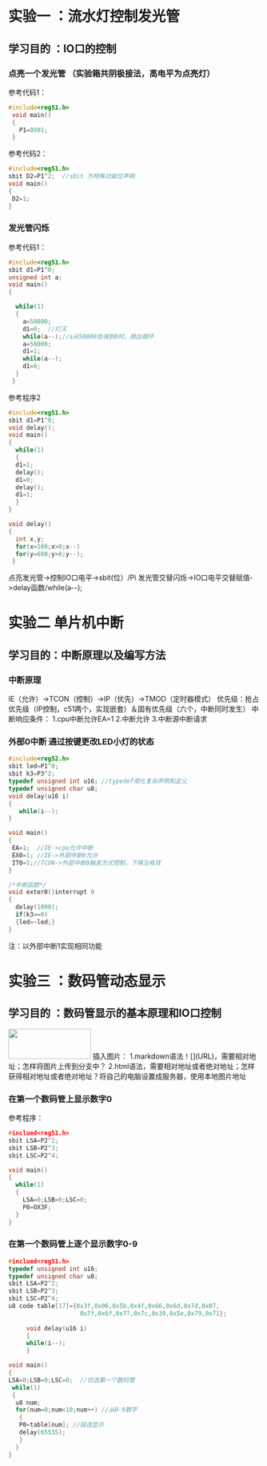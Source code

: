 
# 实验一 ：流水灯控制发光管
## 学习目的 ：IO口的控制

### 点亮一个发光管 （实验箱共阴极接法，高电平为点亮灯）
参考代码1：
```c
#include<reg51.h>
 void main()
 { 
   P1=0X01; 
 }
```
参考代码2：
```c
#include<reg51.h>
sbit D2=P1^2;  //sbit 为特殊功能位声明
void main()
{
 D2=1;
}
```

### 发光管闪烁
参考代码1：
```c
#include<reg51.h>
sbit d1=P1^0;
unsigned int a;
void main()
{

  while(1)
  {
    a=50000;
    d1=0;  //灯灭
    while(a--);//a从50000自减到0时，跳出循环
    a=50000;
    d1=1;
    while(a--);
    d1=0;
  }
 }
```
参考程序2
```c
#include<reg51.h>
sbit d1=P1^0;
void delay();
void main()
{
  while(1)
  {
  d1=1;
  delay();
  d1=0;
  delay();
  d1=1;
  }
}

void delay()
{
  int x,y;
  for(x=100;x>0;x--)
  for(y=600;y>0;y--);
 }
```
点亮发光管->控制IO口电平->sbit(位）/Pi
发光管交替闪烁->IO口电平交替赋值->delay函数/while(a--);

# 实验二 单片机中断
## 学习目的：中断原理以及编写方法
### 中断原理
IE（允许）->TCON（控制）->IP（优先）->TMOD（定时器模式）
优先级：抢占优先级（IP控制，c51两个，实现嵌套）＆固有优先级（六个，中断同时发生）
中断响应条件：
1.cpu中断允许EA=1
2.中断允许
3.中断源中断请求

### 外部0中断 通过按键更改LED小灯的状态
```c
#include<reg52.h>
sbit led=P1^0;
sbit k3=P3^2;
typedef unsigned int u16; //typedef简化复杂声明和定义
typedef unsigned char u8;
void delay(u16 i)
{
   while(i--);
}

void main()
{
 EA=1;  //IE->cpu允许中断
 EX0=1; //IE->外部中断0允许
 IT0=1;//TCON->外部中断0触发方式控制，下降沿有效
}

/*中断函数*/
void exter0()interrupt 0
{ 
  delay(1000);
  if(k3==0)
  {led=~led;}
}
```
注：以外部中断1实现相同功能

# 实验三 ：数码管动态显示
## 学习目的 ：数码管显示的基本原理和IO口控制
<img src="" width="165" height="60" /> 
插入图片：
1.markdown语法！[](URL)，需要相对地址；怎样将图片上传到分支中？
2.html语法<img src=""width=""height=""/>，需要相对地址或者绝对地址；怎样获得相对地址或者绝对地址？将自己的电脑设置成服务器，使用本地图片地址

### 在第一个数码管上显示数字0
参考程序：
```c
#inclued<reg51.h>
sbit LSA=P2^2;
sbit LSB=P2^3;
sbit LSC=P2^4;

void main()
{
  while(1)
  {
    LSA=0;LSB=0;LSC=0;
    P0=OX3F;
  }
}
```

### 在第一个数码管上逐个显示数字0-9
```c
#inclued<reg51.h>
typedef unsigned int u16;
typedef unsigned char u8;
sbit LSA=P2^2;
sbit LSB=P2^3;
sbit LSC=P2^4;
u8 code table[17]={0x3f,0x06,0x5b,0x4f,0x66,0x6d,0x7d,0x07,
					0x7f,0x6f,0x77,0x7c,0x39,0x5e,0x79,0x71};
     
     void delay(u16 i)
     {
     while(i--);
     }

void main()
{
LSA=0;LSB=0;LSC=0;  //位选第一个数码管
 while(1)
 {
  u8 num;
  for(num=0;num<10;num++) //从0-9数字
   {
   P0=table[num]; //段选显示
   delay(65535);
   }
  }
}
```
